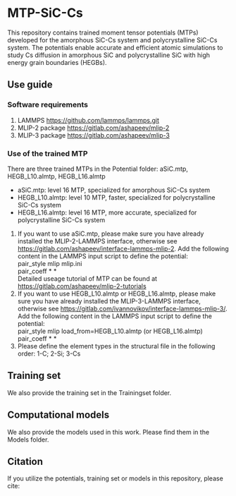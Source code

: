 # MTP-SiC-Cs
This repository contains trained moment tensor potentials (MTPs) developed for the amorphous SiC-Cs system and polycrystalline SiC-Cs system. The potentials enable accurate and efficient atomic simulations to study Cs diffusion in amorphous SiC and polycrystalline SiC with high energy grain boundaries (HEGBs).

## Use guide
### Software requirements
1. LAMMPS https://github.com/lammps/lammps.git
2. MLIP-2 package https://gitlab.com/ashapeev/mlip-2
3. MLIP-3 package https://gitlab.com/ashapeev/mlip-3
### Use of the trained MTP
There are three trained MTPs in the Potential folder: aSiC.mtp, HEGB_L10.almtp, HEGB_L16.almtp <br>
* aSiC.mtp: level 16 MTP, specialized for amorphous SiC-Cs system <br>
* HEGB_L10.almtp: level 10 MTP, faster, specialized for polycrystalline SiC-Cs system <br>
* HEGB_L16.almtp: level 16 MTP, more accurate, specialized for polycrystalline SiC-Cs system <br>
1. If you want to use aSiC.mtp, please make sure you have already installed the MLIP-2-LAMMPS interface, otherwise see https://gitlab.com/ashapeev/interface-lammps-mlip-2. Add the following content in the LAMMPS input script to define the potential: <br>
pair_style mlip mlip.ini  
pair_coeff * * <br> 
Detailed useage tutorial of MTP can be found at https://gitlab.com/ashapeev/mlip-2-tutorials <br>
2. If you want to use HEGB_L10.almtp or HEGB_L16.almtp, please make sure you have already installed the MLIP-3-LAMMPS interface, otherwise see https://gitlab.com/ivannovikov/interface-lammps-mlip-3/. Add the following content in the LAMMPS input script to define the potential: <br>
pair_style mlip load_from=HEGB_L10.almtp (or HEGB_L16.almtp) 
pair_coeff * * <br>
3. Please define the element types in the structural file in the following order: 1-C; 2-Si; 3-Cs

## Training set
We also provide the training set in the Trainingset folder.

## Computational models
We also provide the models used in this work. Please find them in the Models folder.

## Citation
If you utilize the potentials, training set or models in this repository, please cite: 
